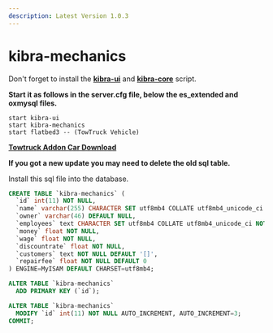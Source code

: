 ```yaml
---
description: Latest Version 1.0.3
---
```


# kibra-mechanics

Don't forget to install the [**kibra-ui**](https://github.com/kibradev/kibra-ui) and [**kibra-core**](https://github.com/kibradev/kibra-core) script.

**Start it as follows in the server.cfg file, below the es\_extended and oxmysql files.**

```
start kibra-ui
start kibra-mechanics
start flatbed3 -- (TowTruck Vehicle)
```

****[**Towtruck Addon Car Download**](https://github.com/kibradev/kibra-mechanics-flatbed3)****

**If you got a new update you may need to delete the old sql table.**

Install this sql file into the database.

```sql
CREATE TABLE `kibra-mechanics` (
  `id` int(11) NOT NULL,
  `name` varchar(255) CHARACTER SET utf8mb4 COLLATE utf8mb4_unicode_ci NOT NULL,
  `owner` varchar(46) DEFAULT NULL,
  `employees` text CHARACTER SET utf8mb4 COLLATE utf8mb4_unicode_ci NOT NULL DEFAULT '[]',
  `money` float NOT NULL,
  `wage` float NOT NULL,
  `discountrate` float NOT NULL,
  `customers` text NOT NULL DEFAULT '[]',
  `repairfee` float NOT NULL DEFAULT 0
) ENGINE=MyISAM DEFAULT CHARSET=utf8mb4;

ALTER TABLE `kibra-mechanics`
  ADD PRIMARY KEY (`id`);

ALTER TABLE `kibra-mechanics`
  MODIFY `id` int(11) NOT NULL AUTO_INCREMENT, AUTO_INCREMENT=3;
COMMIT;
```
